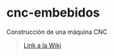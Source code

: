 # cnc-embebidos
Construcción de una máquina CNC

> [Link a la Wiki](https://github.com/matiassambrizzi/cnc-embebidos/wiki)
